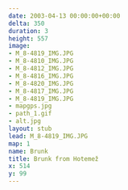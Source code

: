 ```yaml
---
date: 2003-04-13 00:00:00+00:00
delta: 350
duration: 3
height: 557
image:
- M_8-4819_IMG.JPG
- M_8-4810_IMG.JPG
- M_8-4812_IMG.JPG
- M_8-4816_IMG.JPG
- M_8-4820_IMG.JPG
- M_8-4817_IMG.JPG
- M_8-4819_IMG.JPG
- mapgps.jpg
- path_1.gif
- alt.jpg
layout: stub
lead: M_8-4819_IMG.JPG
map: 1
name: Brunk
title: Brunk from Hotemež
x: 514
y: 99
---
```

